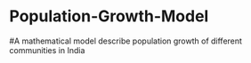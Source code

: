 # Population-Growth-Model
#A mathematical model describe population growth of different communities in India 


